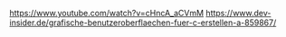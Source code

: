 https://www.youtube.com/watch?v=cHncA_aCVmM
https://www.dev-insider.de/grafische-benutzeroberflaechen-fuer-c-erstellen-a-859867/
